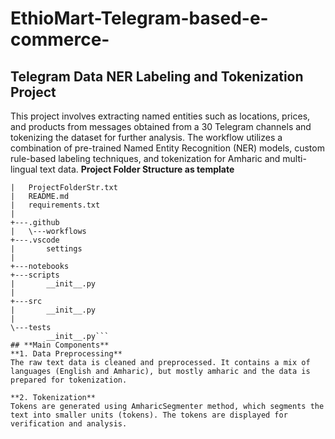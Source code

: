 ﻿# EthioMart-Telegram-based-e-commerce-
## **Telegram Data NER Labeling and Tokenization Project**
This project involves extracting named entities such as locations, prices, and products from messages obtained from a 30 Telegram channels and tokenizing the dataset for further analysis. The workflow utilizes a combination of pre-trained Named Entity Recognition (NER) models, custom rule-based labeling techniques, and tokenization for Amharic and multi-lingual text data.
**Project Folder Structure as template**
```|   .gitignore
|   ProjectFolderStr.txt
|   README.md
|   requirements.txt
|   
+---.github
|   \---workflows
+---.vscode
|       settings
|       
+---notebooks
+---scripts
|       __init__.py
|       
+---src
|       __init__.py
|       
\---tests
        __init__.py```
## **Main Components**
**1. Data Preprocessing**
The raw text data is cleaned and preprocessed. It contains a mix of languages (English and Amharic), but mostly amharic and the data is prepared for tokenization.

**2. Tokenization**
Tokens are generated using AmharicSegmenter method, which segments the text into smaller units (tokens). The tokens are displayed for verification and analysis.
